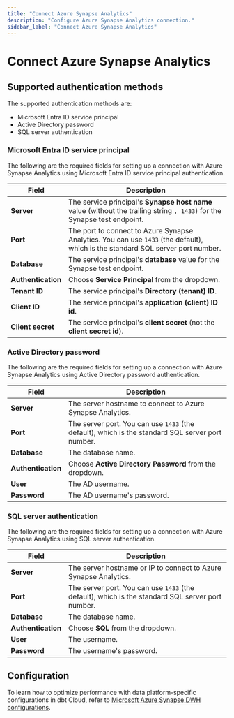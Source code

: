 ```yaml
---
title: "Connect Azure Synapse Analytics"
description: "Configure Azure Synapse Analytics connection."
sidebar_label: "Connect Azure Synapse Analytics"
---
```


# Connect Azure Synapse Analytics

## Supported authentication methods
The supported authentication methods are: 
- Microsoft Entra ID service principal
- Active Directory password
- SQL server authentication

### Microsoft Entra ID service principal 
The following are the required fields for setting up a connection with Azure Synapse Analytics using Microsoft Entra ID service principal authentication. 

| Field | Description |
| --- | --- |
| **Server** | The service principal's **Synapse host name** value (without the trailing string `, 1433`) for the Synapse test endpoint. |
| **Port** | The port to connect to Azure Synapse Analytics. You can use `1433` (the default), which is the standard SQL server port number. |
| **Database** | The service principal's **database** value for the Synapse test endpoint. |
| **Authentication** | Choose **Service Principal** from the dropdown. | 
| **Tenant ID** | The service principal's **Directory (tenant) ID**. |
| **Client ID** | The service principal's **application (client) ID id**. |
| **Client secret** | The service principal's **client secret** (not the **client secret id**). |  


### Active Directory password 

The following are the required fields for setting up a connection with Azure Synapse Analytics using Active Directory password authentication. 

| Field | Description |
| --- | --- |
| **Server** | The server hostname to connect to Azure Synapse Analytics. |
| **Port** | The server port. You can use `1433` (the default), which is the standard SQL server port number. |
| **Database** | The database name. |
| **Authentication** | Choose **Active Directory Password** from the dropdown. | 
| **User** | The AD username. |
| **Password** | The AD username's password. |


### SQL server authentication

The following are the required fields for setting up a connection with Azure Synapse Analytics using SQL server authentication. 

| Field | Description |
| --- | --- |
| **Server** | The server hostname or IP to connect to Azure Synapse Analytics. |
| **Port** | The server port. You can use `1433` (the default), which is the standard SQL server port number. |
| **Database** | The database name. |
| **Authentication** | Choose **SQL** from the dropdown. | 
| **User** | The username. |
| **Password** | The username's password. |


## Configuration 

To learn how to optimize performance with data platform-specific configurations in dbt Cloud, refer to [Microsoft Azure Synapse DWH configurations](/reference/resource-configs/azuresynapse-configs).
